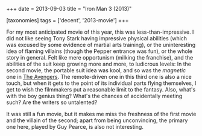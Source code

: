 +++
date = 2013-09-03
title = "Iron Man 3 (2013)"

[taxonomies]
tags = ['decent', '2013-movie']
+++

For my most anticipated movie of this year, this was
less-than-impressive. I did not like seeing Tony Stark having impressive
physical abilities (which was excused by some evidence of martial arts
training), or the uninteresting idea of flaming villains (though the
Pepper entrance was fun), or the whole story in general. Felt like mere
opportunism (milking the franchise), and the abilities of the suit keep
growing more and more, to ludicrous levels: In the second movie, the
portable suit idea was kool, and so was the *magnetic* one in [The
Avengers]. The remote-driven one in this third one is also a nice touch,
but when it gets to the point of its individual parts flying themselves,
I get to wish the filmmakers put a reasonable limit to the fantasy.
Also, what\'s with the boy genius thing? What\'s the chances of
accidentally meeting such? Are the writers so untalented?

It was still a fun movie, but it makes me miss the freshness of the
first movie and the villain of the second; apart from being
unconvincing, the primary one here, played by Guy Pearce, is also not
interesting.

  [The Avengers]: http://movies.tshepang.net/the-avengers-2012
